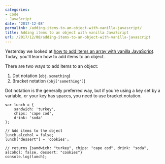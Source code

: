 ```yaml
---
categories:
- Code
- JavaScript
date: '2017-12-08'
permalink: /adding-items-to-an-object-with-vanilla-javascript/
title: Adding items to an object with vanilla JavaScript
url: /2017/12/08/adding-items-to-an-object-with-vanilla-javascript
---
```


Yesterday we looked at [how to add items an array with vanilla JavaScript](/adding-items-to-an-array-with-vanilla-javascript/). Today, you'll learn how to add items to an object.

There are two ways to add items to an object:

1. Dot notation (`obj.something`)
2. Bracket notation (`obj['something']`)

Dot notation is the generally preferred way, but if you're using a key set by a variable, or your key has spaces, you need to use bracket notation.

```lang-javascript
var lunch = {
    sandwich: 'turkey',
    chips: 'cape cod',
    drink: 'soda'
};

// Add items to the object
lunch.alcohol = false;
lunch["dessert"] = 'cookies';

// returns {sandwich: "turkey", chips: "cape cod", drink: "soda", alcohol: false, dessert: "cookies"}
console.log(lunch);
```